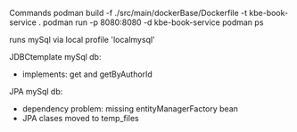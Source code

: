 Commands
podman build  -f ./src/main/dockerBase/Dockerfile -t kbe-book-service .
podman run -p 8080:8080 -d kbe-book-service
podman ps

runs mySql via local profile 'localmysql'

JDBCtemplate mySql db:
- implements: get and getByAuthorId 

JPA mySql db:
- dependency problem: missing entityManagerFactory bean
- JPA clases moved to temp_files